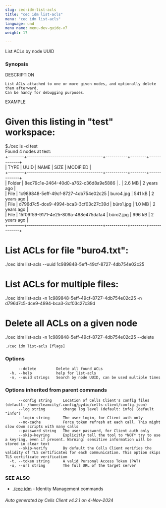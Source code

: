 ```yaml
---
slug: cec-idm-list-acls
title: "cec idm list-acls"
menu: "cec idm list-acls"
language: und
menu_name: menu-dev-guide-v7
weight: 17

---
```

List ACLs by node UUID

### Synopsis


DESCRIPTION	

	List ACLs attached to one or more given nodes, and optionally delete them afterward. 
	Can be handy for debugging purposes.

EXAMPLE

# Given this listing in "test" workspace:

$./cec ls -d test  
Found 4 nodes at test:  
+--------+--------------------------------------+-----------+--------+-------------+  
|  TYPE  |                 UUID                 |   NAME    |  SIZE  |  MODIFIED   |  
+--------+--------------------------------------+-----------+--------+-------------+  
| Folder | 8ec79c1e-2464-40d0-a762-c36d8a9e5886 | .         | 2.6 MB | 2 years ago |  
| File   | 1c989848-5eff-49cf-8727-4db754e02c25 | buro4.jpg | 541 kB | 2 years ago |  
| File   | d796d7c5-dce9-4994-bca3-3cf03c27c39d | büro1.jpg | 1.0 MB | 2 years ago |  
| File   | 15f09f59-9171-4e25-809a-488e475dafa4 | büro2.jpg | 996 kB | 2 years ago |  
+--------+--------------------------------------+-----------+--------+-------------+  

# List ACLs for file "buro4.txt":  
./cec idm list-acls --uuid 1c989848-5eff-49cf-8727-4db754e02c25
	
# List ACLs for multiple files:  
./cec idm list-acls -n 1c989848-5eff-49cf-8727-4db754e02c25 -n d796d7c5-dce9-4994-bca3-3cf03c27c39d
  
# Delete all ACLs on a given node  
./cec idm list-acls -n 1c989848-5eff-49cf-8727-4db754e02c25 --delete



```
./cec idm list-acls [flags]
```

### Options

```
      --delete         Delete all found ACLs
  -h, --help           help for list-acls
  -n, --uuid strings   Search by node UUID, can be used multiple times
```

### Options inherited from parent commands

```
      --config string     Location of Cells Client's config files (default: /home/teamcity/.config/pydio/cells-client/config.json)
      --log string        change log level (default: info) (default "info")
      --login string      The user login, for Client auth only
      --no-cache          Force token refresh at each call. This might slow down scripts with many calls
      --password string   The user password, for Client auth only
      --skip-keyring      Explicitly tell the tool to *NOT* try to use a keyring, even if present. Warning: sensitive information will be stored in clear text
      --skip-verify       By default the Cells Client verifies the validity of TLS certificates for each communication. This option skips TLS certificate verification
  -t, --token string      A valid Personal Access Token (PAT)
  -u, --url string        The full URL of the target server
```

### SEE ALSO

* [./cec idm](./cec-idm)	 - Identity Management commands

###### Auto generated by Cells Client v4.2.1 on 4-Nov-2024
